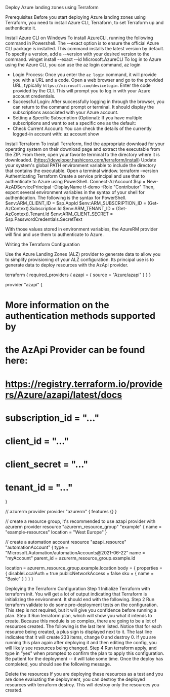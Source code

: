 Deploy Azure landing zones using Terraform

Prerequisites
Before you start deploying Azure landing zones using Terraform, you need to install Azure CLI, Terraform, to set Terraform up and authenticate it.

Install Azure CLI on Windows
To install AzureCLI, running the following command in Powershell. The --exact option is to ensure the official Azure CLI package is installed. This command installs the latest version by default. To specify a version, add a --version <version> with your desired version to the command.
winget install --exact --id Microsoft.AzureCLI
To log in to Azure using the Azure CLI, you can use the az login command, 
az login
* Login Process:
Once you enter the `az login` command, it will provide you with a URL and a code.
Open a web browser and go to the provided URL, typically `https://microsoft.com/devicelogin`.
Enter the code provided by the CLI.
This will prompt you to log in with your Azure account credentials.
* Successful Login:
After successfully logging in through the browser, you can return to the command prompt or terminal. It should display the subscriptions associated with your Azure account.
* Setting a Specific Subscription (Optional):
If you have multiple subscriptions and want to set a specific one as the default:
* Check Current Account:
You can check the details of the currently logged-in account with:
az account show


Install Terraform
To install Terraform, find the appropriate download for your operating system on their download page and extract the executable from the ZIP. From there, open your favorite terminal to the directory where it is downloaded. (https://developer.hashicorp.com/terraform/install)
Update your system's global PATH environment variable to include the directory that contains the executable.
Open a terminal window.
terraform –version
Authenticating Terraform
Create a service principal and use that to authenticate to Azure using PowerShell.
Connect-AzAccount
$sp = New-AzADServicePrincipal -DisplayName tf-demo -Role "Contributor"
Then, export several environment variables in the syntax of your shell for authentication. The following is the syntax for PowerShell.
$env:ARM_CLIENT_ID       = $sp.AppId
$env:ARM_SUBSCRIPTION_ID = (Get-AzContext).Subscription.Id
$env:ARM_TENANT_ID       = (Get-AzContext).Tenant.Id
$env:ARM_CLIENT_SECRET   = $sp.PasswordCredentials.SecretText

With those values stored in environment variables, the AzureRM provider will find and use them to authenticate to Azure.

Writing the Terraform Configuration

Use the Azure Landing Zones (ALZ) provider to generate data to allow you to simplify provisioning of your ALZ configuration. Its principal use is to generate data to deploy resources with the AzApi provider.

terraform {
  required_providers {
    azapi = {
      source  = "Azure/azapi"
    }
  }
}

provider "azapi" {
  # More information on the authentication methods supported by
  # the AzApi Provider can be found here:
  # https://registry.terraform.io/providers/Azure/azapi/latest/docs

  # subscription_id = "..."
  # client_id       = "..."
  # client_secret   = "..."
  # tenant_id       = "..."
}

// azurerm provider
provider "azurerm" {
  features {}
}

// create a resource group, it's recommended to use azapi provider with azurerm provider
resource "azurerm_resource_group" "example" {
  name     = "example-resources"
  location = "West Europe"
}

// create a automation account
resource "azapi_resource" "automationAccount" {
  type      = "Microsoft.Automation/automationAccounts@2021-06-22"
  name      = "myAccount"
  parent_id = azurerm_resource_group.example.id

  location = azurerm_resource_group.example.location
  body = {
    properties = {
      disableLocalAuth    = true
      publicNetworkAccess = false
      sku = {
        name = "Basic"
      }
    }
  }
}

Deploying the Terraform Configuration
Step 1
Initialize Terraform with terraform init.
You will get a lot of output indicating that Terraform is initializing the environment. It should end with the following.
Step 2
Run terraform validate to do some pre-deployment tests on the configuration. This step is not required, but it will give you confidence before running a plan.
Step 3
Run terraform plan, which will show you what it intends to create. Because this module is so complex, there are going to be a lot of resources created. The following is the last item listed.
Notice that for each resource being created, a plus sign is displayed next to it.
The last line indicates that it will create 233 items, change 0 and destroy 0. If you are running this plan again after deploying it and then editing the config, you will likely see resources being changed.
Step 4
Run terraform apply, and type in "yes" when prompted to confirm the plan to apply this configuration.
Be patient for the deployment -- it will take some time.
Once the deploy has completed, you should see the following message.

Delete the resources
If you are deploying these resources as a test and you are done evaluating the deployment, you can destroy the deployed resources with terraform destroy. This will destroy only the resources you created.





